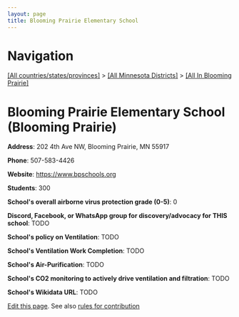 ```yaml
---
layout: page
title: Blooming Prairie Elementary School
---
```

# Navigation

[[All countries/states/provinces]](../../..) > [[All Minnesota Districts]](../..) > [[All In Blooming Prairie]](..)

# Blooming Prairie Elementary School (Blooming Prairie)

**Address**: 202 4th Ave NW, Blooming Prairie, MN 55917

**Phone**: 507-583-4426

**Website**: <https://www.bpschools.org>

**Students**: 300

**School's overall airborne virus protection grade (0-5)**: 0

**Discord, Facebook, or WhatsApp group for discovery/advocacy for THIS school**: TODO

**School's policy on Ventilation**: TODO

**School's Ventilation Work Completion**: TODO

**School's Air-Purification**: TODO

**School's CO2 monitoring to actively drive ventilation and filtration**: TODO

**School's Wikidata URL**: TODO


[Edit this page](https://github.com/ventilate-schools/MN/edit/main/./Blooming_Prairie/Blooming_Prairie_Elementary_School.md). See also [rules for contribution](../../../contribution-rules/)